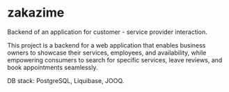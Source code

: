 # zakazime
Backend of an application for customer - service provider interaction.

This project is a backend for a web application that enables business owners to showcase their services,
employees, and availability, while empowering consumers to search for specific services, leave reviews, and book appointments seamlessly.

DB stack: PostgreSQL, Liquibase, JOOQ.
